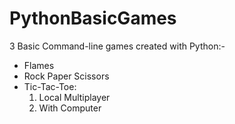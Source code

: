 # PythonBasicGames
3 Basic Command-line games created with Python:-
* Flames
* Rock Paper Scissors
* Tic-Tac-Toe:
  1. Local Multiplayer
  2. With Computer
